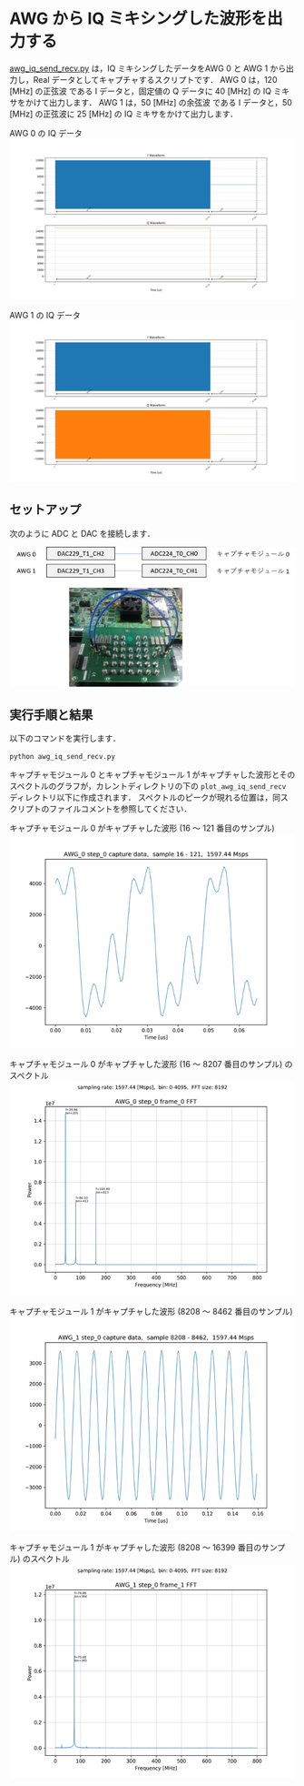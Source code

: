 # AWG から IQ ミキシングした波形を出力する

[awg_iq_send_recv.py](./awg_iq_send_recv.py) は，IQ ミキシングしたデータをAWG 0 と AWG 1 から出力し，Real データとしてキャプチャするスクリプトです．
AWG 0 は，120 [MHz] の正弦波 である I データと，固定値の Q データに 40 [MHz] の IQ ミキサをかけて出力します．
AWG 1 は，50 [MHz] の余弦波 である I データと，50 [MHz] の正弦波に 25 [MHz] の IQ ミキサをかけて出力します．

AWG 0 の IQ データ  
![AWG 0 の出力波形](images/actual_seq_0_waveform.png)

AWG 1 の IQ データ  
![AWG 1 の出力波形](images/actual_seq_1_waveform.png)

## セットアップ

次のように ADC と DAC を接続します．  

![セットアップ](../../docs/images/awg-x2-setup.png)

## 実行手順と結果

以下のコマンドを実行します．

```
python awg_iq_send_recv.py
```

キャプチャモジュール 0 とキャプチャモジュール 1 がキャプチャした波形とそのスペクトルのグラフが，カレントディレクトリの下の `plot_awg_iq_send_recv` ディレクトリ以下に作成されます．
スペクトルのピークが現れる位置は，同スクリプトのファイルコメントを参照してください．

キャプチャモジュール 0 がキャプチャした波形 (16 ～ 121 番目のサンプル)  
![キャプチャモジュール 0 がキャプチャした波形](images/AWG_0_step_0_frame_0_captured.png)

キャプチャモジュール 0 がキャプチャした波形 (16 ～ 8207 番目のサンプル) のスペクトル  
![キャプチャモジュール 0 がキャプチャした波形のスペクトル](images/AWG_0_step_0_frame_0_FFT_abs.png)

キャプチャモジュール 1 がキャプチャした波形 (8208 ～ 8462 番目のサンプル)  
![キャプチャモジュール 1 がキャプチャした波形](images/AWG_1_step_0_frame_1_captured.png)

キャプチャモジュール 1 がキャプチャした波形 (8208 ～ 16399 番目のサンプル) のスペクトル  
![キャプチャモジュール 1 がキャプチャした波形のスペクトル](images/AWG_1_step_0_frame_1_FFT_abs.png)
